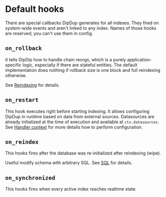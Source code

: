 # Default hooks

There are special callbacks DipDup generates for all indexes. They fired on system-wide events and aren't linked to any index. Names of those hooks are reserved; you can't use them in config.

## `on_rollback`

It tells DipDip how to handle chain reorgs, which is a purely application-specific logic, especially if there are stateful entities. The default implementation does nothing if rollback size is one block and full reindexing otherwise.

See [Reindexing](../../advanced/reindexing.md) for details.

## `on_restart`

This hook executes right before starting indexing. It allows configuring DipDup in runtime based on data from external sources. Datasources are already initialized at the time of execution and available at `ctx.datasources`. See [Handler context](../advanced/handler-context.md) for more details how to perform configuration.

## `on_reindex`

This hooks fires after the database was re-initialized after reindexing (wipe).

Useful modify schema with arbitrary SQL. See [SQL](../sql.md) for details.

## `on_synchronized`

This hooks fires when every active index reaches realtime state.
